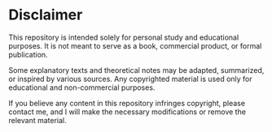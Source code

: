 # Disclaimer

This repository is intended solely for personal study and educational purposes. It is not meant to serve as a book, commercial product, or formal publication.

Some explanatory texts and theoretical notes may be adapted, summarized, or inspired by various sources. Any copyrighted material is used only for educational and non-commercial purposes.

If you believe any content in this repository infringes copyright, please contact me, and I will make the necessary modifications or remove the relevant material.
